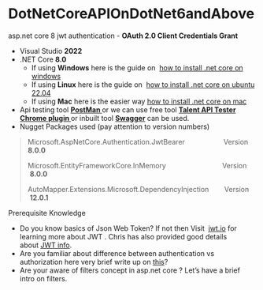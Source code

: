# DotNetCoreAPIOnDotNet6andAbove
asp.net core 8 jwt authentication - <b>OAuth 2.0 Client Credentials Grant</b>

<!-- wp:list -->
<ul><li>Visual Studio <strong>2022</strong></li><li>.NET Core <strong>8.0</strong><ul><li>If using <strong>Windows</strong> here is the guide on&nbsp; <a href="https://learn.microsoft.com/en-us/dotnet/core/install/windows?tabs=net80">how to install .net core on windows</a></li><li>If using <strong>Linux</strong> here is the guide on&nbsp; <a href="https://learn.microsoft.com/en-us/dotnet/core/install/linux">how to install .net core on ubuntu 22.04</a></li><li>If using <strong>Mac</strong> here is the easier way <a href="https://learn.microsoft.com/en-us/dotnet/core/install/macos">how to install .net core on mac</a></li></ul></li><li>Api testing tool <strong><a href="https://www.postman.com/">PostMan </a></strong>or we can use free tool <strong><a href="https://chrome.google.com/webstore/detail/talend-api-tester-free-ed/aejoelaoggembcahagimdiliamlcdmfm?hl=en">Talent API Tester Chrome plugin </a></strong> or inbuilt tool <strong><a href="https://swagger.io">Swagger</a></strong> can be used.</li><li>Nugget Packages used (pay attention to version numbers) </li></ul>
<!-- /wp:list -->

<!-- wp:quote {"align":"right","className":"is-style-default"} -->
<blockquote class="wp-block-quote has-text-align-right is-style-default"><p>Microsoft.AspNetCore.Authentication.JwtBearer&nbsp;&nbsp;&nbsp;&nbsp;&nbsp;&nbsp;&nbsp;&nbsp;&nbsp;&nbsp;&nbsp;&nbsp;&nbsp;&nbsp;&nbsp;&nbsp;&nbsp;&nbsp;&nbsp;&nbsp;Version <strong>8.0.0</strong></p><p>Microsoft.EntityFrameworkCore.InMemory&nbsp;&nbsp;&nbsp;&nbsp;&nbsp;&nbsp;&nbsp;&nbsp;&nbsp;&nbsp;&nbsp;&nbsp;&nbsp;&nbsp;&nbsp;&nbsp;&nbsp;&nbsp; &nbsp;&nbsp;&nbsp; &nbsp; &nbsp;&nbsp;&nbsp;&nbsp;Version &nbsp;<strong>8.0.0</strong></p><p>AutoMapper.Extensions.Microsoft.DependencyInjection&nbsp;&nbsp;&nbsp;&nbsp;&nbsp;&nbsp;&nbsp; Version &nbsp;<strong>12.0.1</strong></p></blockquote>
<!-- /wp:quote -->

<!-- wp:block {"ref":1393} /-->

Prerequisite Knowledge 

<!-- wp:list -->
<ul><li>Do you know basics of Json Web Token? If not then Visit &nbsp;<a href="http://jwt.io/">jwt.io</a>&nbsp;for learning more about JWT . Chris has also provided good details about&nbsp;<a href="https://scotch.io/tutorials/the-anatomy-of-a-json-web-token">JWT info</a>.</li><li>Are you familiar about difference between authentication vs authorization here very brief write up on <a href="https://decatechlabs.com/difference-between-authentication-vs-authorization">this</a>?</li><li>Are your aware of filters concept in asp.net core ? Let’s have a brief intro on filters.</li></ul>
<!-- /wp:list -->
